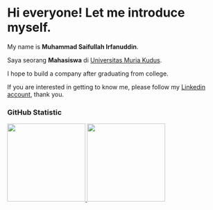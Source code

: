 # Hi everyone! Let me introduce myself. 

My name is **Muhammad Saifullah Irfanuddin**.<br>

Saya seorang **Mahasiswa** di [Universitas Muria Kudus](https://umk.ac.id/).<br>

I hope to build a company after graduating from college.<br>

If you are interested in getting to know me, please follow my [Linkedin account](linkedin.com/in/saifullah-irfanuddin-محمّد-4406b01bb), thank you.

### GitHub Statistic
<p align="left">
<a href="https://github.com/musairdev">
  <img height="180em" src="https://github-readme-stats-eight-theta.vercel.app/api?username=musairdev&show_icons=true&theme=algolia&include_all_commits=true&count_private=true"/>
  <img height="180em" src="https://github-readme-stats-eight-theta.vercel.app/api/top-langs/?username=musairdev&layout=compact&theme=algolia"/>
</a>
</p>
